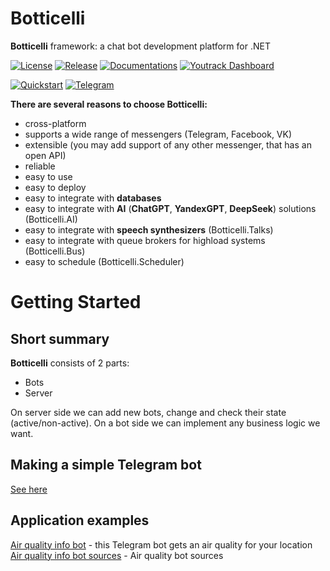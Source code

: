 # Botticelli
**Botticelli** framework: a chat bot development platform for .NET 

[![License](https://img.shields.io/badge/GPL-license-orange)](https://github.com/devgopher/botticelli?tab=GPL-3.0-1-ov-file)
[![Release](https://img.shields.io/badge/Release-0.4-orange)](https://github.com/devgopher/botticelli/releases/tag/0.4)
[![Documentations](https://img.shields.io/badge/Documentations-docs-orange.svg?style=flat-square)](http://botticellibots.com/documentation/)
[![Youtrack Dashboard](https://img.shields.io/badge/Youtrack-dashboard-orange.svg?style=flat-square)]([http://botticellibots.com/documentation/](https://botticelli.youtrack.cloud/dashboard))

[![Quickstart](https://img.shields.io/badge/Quickstart-docs-orange)](http://botticellibots.com/quick-start)
[![Telegram](https://img.shields.io/badge/Telegram-channel-orange)](https://t.me/botticelli_bots) 

**There are several reasons to choose Botticelli:**
- cross-platform
- supports a wide range of messengers (Telegram, Facebook, VK)
- extensible (you may add support of any other messenger, that has an open API)
- reliable
- easy to use
- easy to deploy
- easy to integrate with **databases**
- easy to integrate with **AI** (**ChatGPT**, **YandexGPT**, **DeepSeek**) solutions (Botticelli.AI)
- easy to integrate with **speech synthesizers** (Botticelli.Talks)
- easy to integrate with queue brokers for highload systems (Botticelli.Bus)
- easy to schedule (Botticelli.Scheduler)

# Getting Started

## Short summary
**Botticelli** consists of 2 parts: 
- Bots
- Server

On server side we can add new bots, change and check their state (active/non-active).
On a bot side we can implement any business logic we want.

## Making a simple Telegram bot
[See here](https://dev.to/botticellibots/making-a-telegram-bot-with-botticellibots-2jmi)


## Application examples
[Air quality info bot](https://t.me/air_quality_info_bot) - this Telegram bot gets an air quality for your location
[Air quality info bot sources](https://github.com/devgopher/air_quality_bot) - Air quality bot sources
